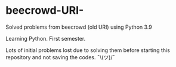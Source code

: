 # beecrowd-URI-
Solved problems from beecrowd (old URI) using Python 3.9

Learning Python. First semester.

Lots of initial problems lost due to solving them before starting this repository and not saving the codes. ¯\\\(ツ)/¯
